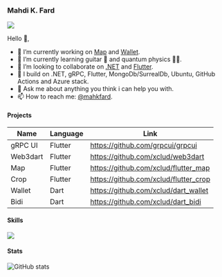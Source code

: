 ### Mahdi K. Fard

![](https://komarev.com/ghpvc/?username=xclud)

Hello 👋,

- 🔭 I’m currently working on [Map](https://pub.dev/packages/map) and [Wallet](https://pub.dev/packages/wallet).
- 🌱 I’m currently learning guitar 🎸 and quantum physics 👨‍🔬.
- 👯 I’m looking to collaborate on [.NET](https://github.com/dotnet/runtime) and [Flutter](https://github.com/flutter/flutter).
- 🤔 I build on .NET, gRPC, Flutter, MongoDb/SurrealDb, Ubuntu, GitHub Actions and Azure stack.
- 💬 Ask me about anything you think i can help you with.
- 📫 How to reach me: [@mahkfard](https://t.me/mahkfard).
<!--
- 😄 Pronouns: ...
- ⚡ Fun fact: ...
-->
#### Projects
| Name | Language | Link |
|------|--------- |-------------|
| gRPC UI | Flutter | https://github.com/grpcui/grpcui |
| Web3dart | Flutter | https://github.com/xclud/web3dart |
| Map | Flutter | https://github.com/xclud/flutter_map |
| Crop | Flutter | https://github.com/xclud/flutter_crop |
| Wallet | Dart | https://github.com/xclud/dart_wallet |
| Bidi | Dart | https://github.com/xclud/dart_bidi |

#### Skills

![](https://skillicons.dev/icons?i=dotnet,rust,kubernetes,flutter)

#### Stats

![GitHub stats](https://github-readme-stats.vercel.app/api?username=xclud&theme=dark&show_icons=true)
